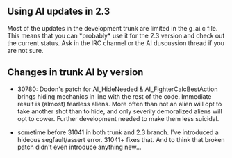 ## Using AI updates in 2.3

Most of the updates in the development trunk are limited in the g_ai.c
file. This means that you can \*probably\* use it for the 2.3 version
and check out the current status. Ask in the IRC channel or the AI
duscussion thread if you are not sure.

## Changes in trunk AI by version

- 30780: Dodon's patch for AI_HideNeeded & AI_FighterCalcBestAction
  brings hiding mechanics in line with the rest of the code. Immediate
  result is (almost) fearless aliens. More often than not an alien will
  opt to take another shot than to hide, and only severily demoralized
  aliens will opt to cower. Further development needed to make them less
  suicidal.

<!-- -->

- sometime before 31041 in both trunk and 2.3 branch. I've introduced a
  hideous segfault/assert error. 31041+ fixes that. And to think that
  broken patch didn't even introduce anything new...